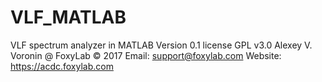 # VLF_MATLAB
VLF spectrum analyzer in MATLAB
Version 0.1
license GPL v3.0
Alexey V. Voronin @ FoxyLab © 2017
Email: support@foxylab.com
Website: https://acdc.foxylab.com

